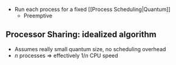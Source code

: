 - Run each process for a fixed [[Process Scheduling|Quantum]]
	- Preemptive

## Processor Sharing: idealized algorithm
- Assumes really small quantum size, no scheduling overhead
- $n$ processes $\Rightarrow$ effectively $1/n$ CPU speed